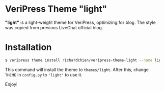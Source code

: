 # VeriPress Theme "light"

**"light"** is a light-weight theme for VeriPress, optimizing for blog. The style was copied from previous LiveChat official blog.

# Installation

```sh
$ veripress theme install richardchien/veripress-theme-light --name light
```

This command will install the theme to `themes/light`. After this, change `THEME` in `config.py` to `'light'` to use it.

Enjoy!
